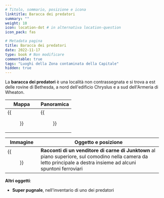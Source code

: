 ```yaml
---
# Titolo, sommario, posizione e icona
linktitle: Baracca dei predatori
summary: ""
weight: 10
icon: location-dot # in alternativa location-question
icon_pack: fas

# Metadata pagina
title: Baracca dei predatori
date: 2022-11-17
type: book # Non modificare
commentable: true
tags: "Luoghi della Zona contaminata della Capitale"
hidden: true
---
```


<div class="fo3">

La **baracca dei predatori** è una località non contrassegnata e si trova a est delle rovine di Bethesda, a nord dell'edificio Chryslus e a sud dell'Armeria di Wheaton.

| Mappa                    | Panoramica           |
| ------------------------ | -------------------- |
| {{<figure src="fo3/Raid_shack_loc.webp">}} | {{<figure src="fo3/Raid_shack.webp">}} |

| Immagine                                              | Oggetto e posizione                                                                                                                                                | 
| ----------------------------------------------------- | ------------------------------------------------------------------------------------------------------------------------------------------------------------------ |
| {{<figure src="fo3/Raid_shack_Tales_of_a_Junktown_Jerky_Vendor.webp">}} | **Racconti di un venditore di carne di Junktown** al piano superiore, sul comodino nella camera da letto principale a destra insieme ad alcuni spuntoni ferroviari |


**Altri oggetti**:
- **Super pugnale**, nell'inventario di uno dei predatori


</div>